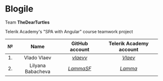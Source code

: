 # Blogile

Team **TheDearTurtles**  

Telerik Academy's "SPA with Angular" course teamwork project

                                                             
|№  |   Name          |              GitHub account                   |                Telerik Academy account                   |
|:-:|:-------------:|:---------------------------------------------:|:--------------------------------------------------------:| 
|1. |Vlado Vlaev      |[_vlaevv_](https://github.com/vlaevv)          |[_Vlaev_](https://telerikacademy.com/Users/Vlaev)         |
|2. |Lilyana Babacheva|[_LammaSF_](https://github.com/)               |[_Lamma_](https://telerikacademy.com/Users/Lamma)         |
